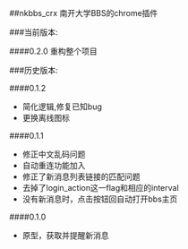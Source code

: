 ##nkbbs\_crx
南开大学BBS的chrome插件

###当前版本:

####0.2.0
重构整个项目

###历史版本:

####0.1.2
- 简化逻辑,修复已知bug
- 更换离线图标

####0.1.1
- 修正中文乱码问题
- 自动重连功能加入
- 修正了新消息列表链接的匹配问题
- 去掉了login\_action这一flag和相应的interval
- 没有新消息时，点击按钮回自动打开bbs主页

####0.1.0
- 原型，获取并提醒新消息
